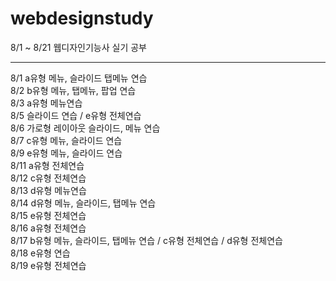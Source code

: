 # webdesignstudy <br>
8/1 ~ 8/21 웹디자인기능사 실기 공부 <br>
<hr>
8/1 a유형 메뉴, 슬라이드 탭메뉴 연습 <br>
8/2 b유형 메뉴, 탭메뉴, 팝업 연습 <br>
8/3 a유형 메뉴연습 <br>
8/5 슬라이드 연습 / e유형 전체연습 <br>
8/6 가로형 레이아웃 슬라이드, 메뉴 연습 <br>
8/7 c유형 메뉴, 슬라이드 연습 <br>
8/9 e유형 메뉴, 슬라이드 연습 <br>
8/11 a유형 전체연습 <br>
8/12 c유형 전체연습 <br>
8/13 d유형 메뉴연습 <br>
8/14 d유형 메뉴, 슬라이드, 탭메뉴 연습 <br>
8/15 e유형 전체연습 <br>
8/16 a유형 전체연습 <br>
8/17 b유형 메뉴, 슬라이드, 탭메뉴 연습 / c유형 전체연습 / d유형 전체연습<br>
8/18 e유형 연습<br>
8/19 e유형 전체연습 <br>
